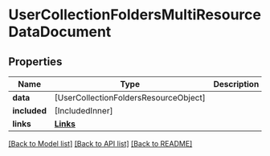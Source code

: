 # UserCollectionFoldersMultiResourceDataDocument

## Properties
Name | Type | Description | Notes
------------ | ------------- | ------------- | -------------
**data** | [UserCollectionFoldersResourceObject] |  | 
**included** | [IncludedInner] |  | [optional] 
**links** | [**Links**](Links.md) |  | 

[[Back to Model list]](../README.md#documentation-for-models) [[Back to API list]](../README.md#documentation-for-api-endpoints) [[Back to README]](../README.md)


